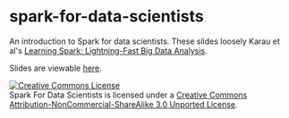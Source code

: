 # spark-for-data-scientists
An introduction to Spark for data scientists. These slides loosely Karau et al's [Learning Spark: Lightning-Fast Big Data Analysis](http://shop.oreilly.com/product/0636920028512.do). 

Slides are viewable [here](http://cem3394.github.io/spark-for-data-scientists).

<a rel="license" href="http://creativecommons.org/licenses/by-nc-sa/3.0/deed.en_US"><img alt="Creative Commons License" style="border-width:0" src="http://i.creativecommons.org/l/by-nc-sa/3.0/88x31.png" /></a><br /><span xmlns:dct="http://purl.org/dc/terms/" property="dct:title">Spark For Data Scientists</span> is licensed under a <a rel="license" href="http://creativecommons.org/licenses/by-nc-sa/3.0/deed.en_US">Creative Commons Attribution-NonCommercial-ShareAlike 3.0 Unported License</a>.
